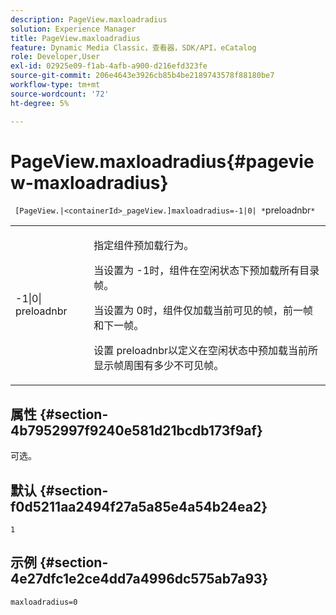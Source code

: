 ```yaml
---
description: PageView.maxloadradius
solution: Experience Manager
title: PageView.maxloadradius
feature: Dynamic Media Classic，查看器，SDK/API，eCatalog
role: Developer,User
exl-id: 02925e09-f1ab-4afb-a900-d216efd323fe
source-git-commit: 206e4643e3926cb85b4be2189743578f88180be7
workflow-type: tm+mt
source-wordcount: '72'
ht-degree: 5%

---
```


# PageView.maxloadradius{#pageview-maxloadradius}

` [PageView.|<containerId>_pageView.]maxloadradius=-1|0| *`preloadnbr`*`

<table id="table_985ADD6C9BD04C629A84C9C625CCCFEB"> 
 <tbody> 
  <tr> 
   <td colname="col1"> <p><span class="codeph">-1|0|<span class="varname"> preloadnbr</span></span> </p> </td> 
   <td colname="col2"> <p>指定组件预加载行为。 </p> <p>当设置为<span class="codeph"> -1</span>时，组件在空闲状态下预加载所有目录帧。 </p> <p> 当设置为<span class="codeph"> 0</span>时，组件仅加载当前可见的帧，前一帧和下一帧。 </p> <p>设置<span class="codeph"><span class="varname"> preloadnbr</span></span>以定义在空闲状态中预加载当前所显示帧周围有多少不可见帧。 </p> </td> 
  </tr> 
 </tbody> 
</table>

## 属性 {#section-4b7952997f9240e581d21bcdb173f9af}

可选。

## 默认 {#section-f0d5211aa2494f27a5a85e4a54b24ea2}

`1`

## 示例 {#section-4e27dfc1e2ce4dd7a4996dc575ab7a93}

`maxloadradius=0`
